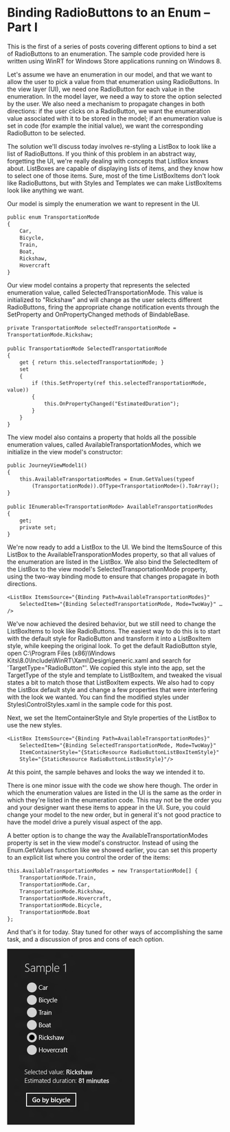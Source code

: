 # Binding RadioButtons to an Enum – Part I

This is the first of a series of posts covering different options to bind a set of RadioButtons to an enumeration. The sample code provided here is written using WinRT for Windows Store applications running on Windows 8.

Let's assume we have an enumeration in our model, and that we want to allow the user to pick a value from that enumeration using RadioButtons.  In the view layer (UI), we need one RadioButton for each value in the enumeration. In the model layer, we need a way to store the option selected by the user. We also need a mechanism to propagate changes in both directions: if the user clicks on a RadioButton, we want the enumeration value associated with it to be stored in the model; if an enumeration value is set in code (for example the initial value), we want the corresponding RadioButton to be selected.

The solution we'll discuss today involves re-styling a ListBox to look like a list of RadioButtons. If you think of this problem in an abstract way, forgetting the UI, we're really dealing with concepts that ListBox knows about. ListBoxes are capable of displaying lists of items, and they know how to select one of those items. Sure, most of the time ListBoxItems don't look like RadioButtons, but with Styles and Templates we can make ListBoxItems look like anything we want. 

Our model is simply the enumeration we want to represent in the UI.

	public enum TransportationMode
	{
		Car,
		Bicycle,
		Train,
		Boat,
		Rickshaw,
		Hovercraft
	}

Our view model contains a property that represents the selected enumeration value, called SelectedTransportationMode. This value is initialized to "Rickshaw" and will change as the user selects different RadioButtons, firing the appropriate change notification events through the SetProperty and OnPropertyChanged methods of BindableBase.

	private TransportationMode selectedTransportationMode = TransportationMode.Rickshaw;
	
	public TransportationMode SelectedTransportationMode
	{
		get { return this.selectedTransportationMode; }
		set
		{
			if (this.SetProperty(ref this.selectedTransportationMode, value))
			{
				this.OnPropertyChanged("EstimatedDuration");
			}
		}
	}
	
The view model also contains a property that holds all the possible enumeration values, called AvailableTransportationModes, which we initialize in the view model's constructor:
	
	public JourneyViewModel1()
	{
		this.AvailableTransportationModes = Enum.GetValues(typeof
			(TransportationMode)).OfType<TransportationMode>().ToArray();
	}
	
	public IEnumerable<TransportationMode> AvailableTransportationModes
	{
		get;
		private set;
	}
	
We're now ready to add a ListBox to the UI. We bind the ItemsSource of this ListBox to the AvailableTransporationModes property, so that all values of the enumeration are listed in the ListBox. We also bind the SelectedItem of the ListBox to the view model's SelectedTransportationMode property, using the two-way binding mode to ensure that changes propagate in both directions.

	<ListBox ItemsSource="{Binding Path=AvailableTransportationModes}"
		SelectedItem="{Binding SelectedTransportationMode, Mode=TwoWay}" … />
	
We've now achieved the desired behavior, but we still need to change the ListBoxItems to look like RadioButtons. The easiest way to do this is to start with the default style for RadioButton and transform it into a ListBoxItem style, while keeping the original look. To get the default RadioButton style, open C:\Program Files (x86)\Windows Kits\8.0\Include\WinRT\Xaml\Design\generic.xaml and search for 'TargetType="RadioButton"'.  We copied this style into the app, set the TargetType of the style and template to ListBoxItem, and tweaked the visual states a bit to match those that ListBoxItem expects. We also had to copy the ListBox default style and change a few properties that were interfering with the look we wanted. You can find the modified styles under Styles\ControlStyles.xaml in the sample code for this post. 

Next, we set the ItemContainerStyle and Style properties of the ListBox to use the new styles.

	<ListBox ItemsSource="{Binding Path=AvailableTransportationModes}"
		SelectedItem="{Binding SelectedTransportationMode, Mode=TwoWay}"
		ItemContainerStyle="{StaticResource RadioButtonListBoxItemStyle}"
		Style="{StaticResource RadioButtonListBoxStyle}"/>

At this point, the sample behaves and looks the way we intended it to.

There is one minor issue with the code we show here though. The order in which the enumeration values are listed in the UI is the same as the order in which they're listed in the enumeration code. This may not be the order you and your designer want these items to appear in the UI. Sure, you could change your model to the new order, but in general it's not good practice to have the model drive a purely visual aspect of the app.

A better option is to change the way the AvailableTransportationModes property is set in the view model's constructor. Instead of using the Enum.GetValues function like we showed earlier, you can set this property to an explicit list where you control the order of the items:

	this.AvailableTransportationModes = new TransportationMode[] { 
		TransportationMode.Train, 
		TransportationMode.Car, 
		TransportationMode.Rickshaw, 
		TransportationMode.Hovercraft, 
		TransportationMode.Bicycle, 
		TransportationMode.Boat 
	};

And that's it for today. Stay tuned for other ways of accomplishing the same task, and a discussion of pros and cons of each option.

<img src="Images/BindRadioButtonsToEnums1.png" class="postImage" />
